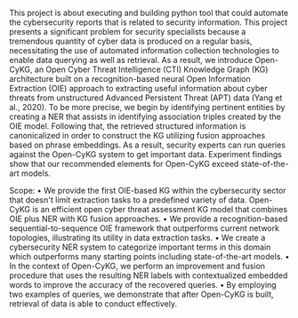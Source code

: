 This project is about executing and building python tool that could automate the cybersecurity reports that is related to security information. This project presents a significant problem for security specialists because a tremendous quantity of cyber data is produced on a regular basis, necessitating the use of automated information collection technologies to enable data querying as well as retrieval. As a result, we introduce Open-CyKG, an Open Cyber Threat Intelligence (CTI) Knowledge Graph (KG) architecture built on a recognition-based neural Open Information Extraction (OIE) approach to extracting useful information about cyber threats from unstructured Advanced Persistent Threat (APT) data (Yang et al., 2020). To be more precise, we begin by identifying pertinent entities by creating a NER that assists in identifying association triples created by the OIE model. Following that, the retrieved structured information is canonicalized in order to construct the KG utilizing fusion approaches based on phrase embeddings. As a result, security experts can run queries against the Open-CyKG system to get important data. Experiment findings show that our recommended elements for Open-CyKG exceed state-of-the-art models.
 

Scope:
•	We provide the first OIE-based KG within the cybersecurity sector that doesn't limit extraction tasks to a predefined variety of data. Open-CyKG is an efficient open cyber threat assessment KG model that combines OIE plus NER with KG fusion approaches.
•	We provide a recognition-based sequential-to-sequence OIE framework that outperforms current network topologies, illustrating its utility in data extraction tasks.
•	We create a cybersecurity NER system to categorize important terms in this domain which outperforms many starting points including state-of-the-art models.
•	In the context of Open-CyKG, we perform an improvement and fusion procedure that uses the resulting NER labels with contextualized embedded words to improve the accuracy of the recovered queries.
•	By employing two examples of queries, we demonstrate that after Open-CyKG is built, retrieval of data is able to conduct effectively.
